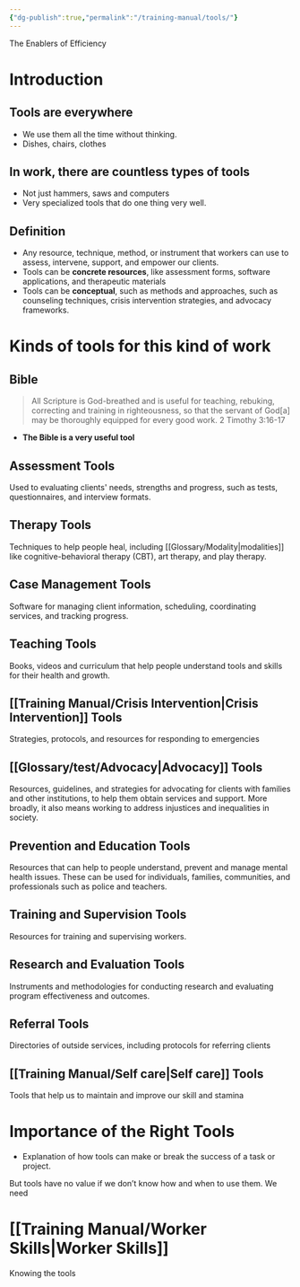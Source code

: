 ```yaml
---
{"dg-publish":true,"permalink":"/training-manual/tools/"}
---
```


The Enablers of Efficiency

# Introduction
## Tools are everywhere
- We use them all the time without thinking.
- Dishes, chairs, clothes
## In work, there are countless types of tools
- Not just hammers, saws and computers
- Very specialized tools that do one thing very well. 
## Definition
- Any resource, technique, method, or instrument that workers can use to assess, intervene, support, and empower our clients. 
- Tools can be **concrete resources**, like assessment forms, software applications, and therapeutic materials
- Tools can be **conceptual**, such as methods and approaches, such as counseling techniques, crisis intervention strategies, and advocacy frameworks. 

# Kinds of tools for this kind of work

## Bible
> All Scripture is God-breathed and is useful for teaching, rebuking, correcting and training in righteousness, so that the servant of God[a] may be thoroughly equipped for every good work. 2 Timothy 3:16-17

- **The Bible is a very useful tool** 
## Assessment Tools
Used to evaluating clients' needs, strengths and progress, such as tests, questionnaires, and interview formats.

## Therapy Tools
Techniques to help people heal, including [[Glossary/Modality\|modalities]] like cognitive-behavioral therapy (CBT), art therapy, and play therapy. 

## Case Management Tools
Software for managing client information, scheduling, coordinating services, and tracking progress.

## Teaching Tools
Books, videos and curriculum that help people understand tools and skills for their health and growth.

## [[Training Manual/Crisis Intervention\|Crisis Intervention]] Tools 
Strategies, protocols, and resources for responding to emergencies

## [[Glossary/test/Advocacy\|Advocacy]] Tools
Resources, guidelines, and strategies for advocating for clients with families and other institutions, to help them obtain services and support. More broadly, it also means working to address injustices and inequalities in society. 

## Prevention and Education Tools 
Resources that can help to people understand, prevent and manage mental health issues. These can be used for individuals, families, communities, and professionals such as police and teachers.

## Training and Supervision Tools
Resources for training and supervising workers.

## Research and Evaluation Tools
Instruments and methodologies for conducting research and evaluating program effectiveness and outcomes.

## Referral Tools
Directories of outside services, including protocols for referring clients

## [[Training Manual/Self care\|Self care]] Tools
Tools that help us to maintain and improve our skill and stamina

# Importance of the Right Tools

- Explanation of how tools can make or break the success of a task or project.

But tools have no value if we don’t know how and when to use them. We need
# [[Training Manual/Worker Skills\|Worker Skills]]
Knowing the tools